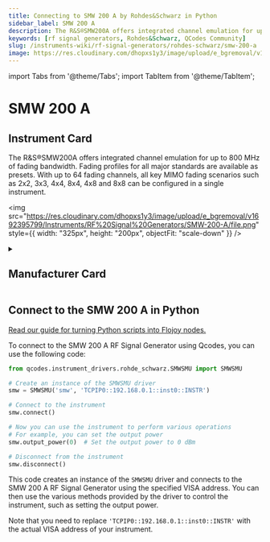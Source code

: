 ```yaml
---
title: Connecting to SMW 200 A by Rohdes&Schwarz in Python
sidebar_label: SMW 200 A
description: The R&S®SMW200A offers integrated channel emulation for up to 800 MHz of fading bandwidth. Fading profiles for all major standards are available as presets. With up to 64 fading channels, all key MIMO fading scenarios such as 2x2, 3x3, 4x4, 8x4, 4x8 and 8x8 can be configured in a single instrument.
keywords: [rf signal generators, Rohdes&Schwarz, QCodes Community]
slug: /instruments-wiki/rf-signal-generators/rohdes-schwarz/smw-200-a
image: https://res.cloudinary.com/dhopxs1y3/image/upload/e_bgremoval/v1692395799/Instruments/RF%20Signal%20Generators/SMW-200-A/file.png
---
```


import Tabs from '@theme/Tabs';
import TabItem from '@theme/TabItem';

# SMW 200 A

## Instrument Card

<div className="flex">

<div>

The R&S®SMW200A offers integrated channel emulation for up to 800 MHz of fading bandwidth. Fading profiles for all major standards are available as presets. With up to 64 fading channels, all key MIMO fading scenarios such as 2x2, 3x3, 4x4, 8x4, 4x8 and 8x8 can be configured in a single instrument.

</div>

<img src="https://res.cloudinary.com/dhopxs1y3/image/upload/e_bgremoval/v1692395799/Instruments/RF%20Signal%20Generators/SMW-200-A/file.png" style={{ width: "325px", height: "200px", objectFit: "scale-down" }} />

</div>

<details>
<summary><h2>Manufacturer Card</h2></summary>

<img src="https://res.cloudinary.com/dhopxs1y3/image/upload/e_bgremoval/v1692139604/Instruments/Vendor%20Logos/RohdeSchwarz.png" style={{ width: "100%", height: "170px",objectFit: "scale-down" }} />

Rohde & Schwarz GmbH & Co KG is an international electronics group specializing in the fields of electronic test equipment, broadcast & media, cybersecurity, radiomonitoring and radiolocation, and radiocommunication. <a href="https://www.rohde-schwarz.com/ca/home_48230.html">Website</a>.

<ul>
  <li>Headquarters: Munich, Germany</li>
  <li>Yearly Revenue (millions, USD): 2500.0</li>
</ul>
</details>

## Connect to the SMW 200 A in Python

[Read our guide for turning Python scripts into Flojoy nodes.](https://docs.flojoy.ai/custom-nodes/creating-custom-node/)
<Tabs>
<TabItem value="QCodes Community" label="QCodes Community">

To connect to the SMW 200 A RF Signal Generator using Qcodes, you can use the following code:

```python
from qcodes.instrument_drivers.rohde_schwarz.SMWSMU import SMWSMU

# Create an instance of the SMWSMU driver
smw = SMWSMU('smw', 'TCPIP0::192.168.0.1::inst0::INSTR')

# Connect to the instrument
smw.connect()

# Now you can use the instrument to perform various operations
# For example, you can set the output power
smw.output_power(0)  # Set the output power to 0 dBm

# Disconnect from the instrument
smw.disconnect()
```

This code creates an instance of the `SMWSMU` driver and connects to the SMW 200 A RF Signal Generator using the specified VISA address. You can then use the various methods provided by the driver to control the instrument, such as setting the output power.

Note that you need to replace `'TCPIP0::192.168.0.1::inst0::INSTR'` with the actual VISA address of your instrument.

</TabItem>
</Tabs>